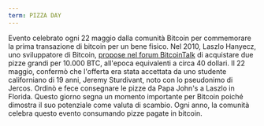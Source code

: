 ```yaml
---
term: PIZZA DAY
---
```


Evento celebrato ogni 22 maggio dalla comunità Bitcoin per commemorare la prima transazione di bitcoin per un bene fisico. Nel 2010, Laszlo Hanyecz, uno sviluppatore di Bitcoin, [propose nel forum BitcoinTalk](https://bitcointalk.org/index.php?topic=137.msg1141#msg1141) di acquistare due pizze grandi per 10.000 BTC, all'epoca equivalenti a circa 40 dollari. Il 22 maggio, confermò che l'offerta era stata accettata da uno studente californiano di 19 anni, Jeremy Sturdivant, noto con lo pseudonimo di Jercos. Ordinò e fece consegnare le pizze da Papa John's a Laszlo in Florida. Questo giorno segna un momento importante per Bitcoin poiché dimostra il suo potenziale come valuta di scambio. Ogni anno, la comunità celebra questo evento consumando pizze pagate in bitcoin.